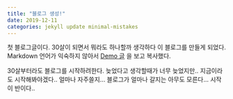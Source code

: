 ```yaml
---
title: "블로그 생성!"
date: 2019-12-11
categories: jekyll update minimal-mistakes
---
```

첫 블로그글이다. 30살이 되면서 뭐라도 하나할까 생각하다 이 블로그를 만들게 되었다.
Markdown 언어가 익숙하지 않아서 [Demo 글] 을 보고 복사했다.

30살부터라도 블로그를 시작하려한다. 늦었다고 생각할때가 너무 늦었지만.. 지금이라도 시작해봐야겠다..
얼마나 자주쓸지... 블로그가 얼마나 갈지는 아무도 모른다... 시작이 반이다..

[Demo 글]: https://dreamgonfly.github.io/2018/01/27/jekyll-remote-theme.html
